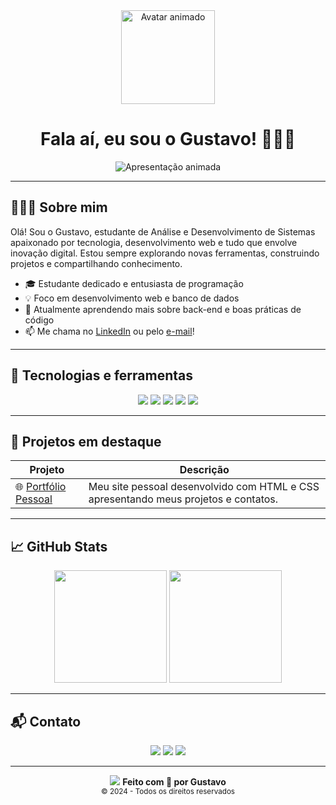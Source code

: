 <!-- Capa e saudação animada -->
<div align="center">
  <img src="https://media.giphy.com/media/qgQUggAC3Pfv687qPC/giphy.gif" width="150" alt="Avatar animado" />

  <h1>Fala aí, eu sou o Gustavo! 👨🏻‍💻</h1>

  <img src="https://readme-typing-svg.demolab.com?font=Fira+Code&size=22&pause=1000&color=00F7FF&center=true&vCenter=true&width=380&lines=Apaixonado+por+tecnologia+%F0%9F%92%99" alt="Apresentação animada" />
</div>

---

## 👨🏻‍💻 Sobre mim

Olá! Sou o Gustavo, estudante de Análise e Desenvolvimento de Sistemas apaixonado por tecnologia, desenvolvimento web e tudo que envolve inovação digital. Estou sempre explorando novas ferramentas, construindo projetos e compartilhando conhecimento.

- 🎓 Estudante dedicado e entusiasta de programação  
- 💡 Foco em desenvolvimento web e banco de dados  
- 🌱 Atualmente aprendendo mais sobre back-end e boas práticas de código  
- 📫 Me chama no [LinkedIn](https://www.linkedin.com/in/gustavo-lopes-1694b1255/) ou pelo [e-mail](mailto:gustavo.373950@gmail.com)!

---

## 🧰 Tecnologias e ferramentas

<div align="center">
  <img src="https://img.shields.io/badge/HTML5-E34F26?style=for-the-badge&logo=html5&logoColor=white" />
  <img src="https://img.shields.io/badge/CSS3-1572B6?style=for-the-badge&logo=css3&logoColor=white" />
  <img src="https://img.shields.io/badge/JavaScript-F7DF1E?style=for-the-badge&logo=javascript&logoColor=black" />
  <img src="https://img.shields.io/badge/Python-3776AB?style=for-the-badge&logo=python&logoColor=white" />
  <img src="https://img.shields.io/badge/MySQL-00000F?style=for-the-badge&logo=mysql&logoColor=white" />
</div>

---

## 🚀 Projetos em destaque

| Projeto | Descrição |
|--------|------------|
| 🌐 [Portfólio Pessoal](https://projetoportifoliogithub.netlify.app/) | Meu site pessoal desenvolvido com HTML e CSS apresentando meus projetos e contatos. |

---

## 📈 GitHub Stats

<div align="center">
  <img height="180em" src="https://github-readme-stats.vercel.app/api?username=GustaDev2&show_icons=true&theme=dracula&hide_border=false" />
  <img height="180em" src="https://github-readme-stats.vercel.app/api/top-langs/?username=GustaDev2&layout=compact&langs_count=7&theme=dracula&hide_border=false"/>
</div>

---

## 📬 Contato

<p align="center">
  <a href="mailto:gustavo.373950@gmail.com"><img src="https://img.shields.io/badge/Email-D14836?style=for-the-badge&logo=gmail&logoColor=white" /></a>
  <a href="https://github.com/GustaDev2" target="_blank"><img src="https://img.shields.io/badge/GitHub-181717?style=for-the-badge&logo=github&logoColor=white" /></a>
  <a href="https://www.linkedin.com/in/gustavo-lopes-1694b1255/" target="_blank"><img src="https://img.shields.io/badge/LinkedIn-0077B5?style=for-the-badge&logo=linkedin&logoColor=white" /></a>
</p>

---

<p align="center">
  <img src="https://capsule-render.vercel.app/api?type=waving&color=0:141414,100:8000FF&height=120&section=footer" />
  <strong>Feito com 💙 por Gustavo</strong><br />
  <sub>© 2024 - Todos os direitos reservados</sub>
</p>
